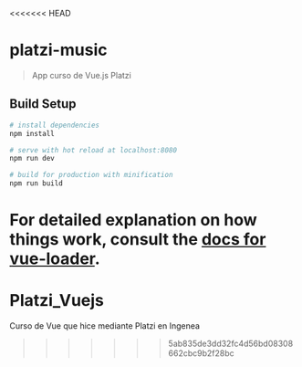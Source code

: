 <<<<<<< HEAD
# platzi-music

> App curso de Vue.js Platzi

## Build Setup

``` bash
# install dependencies
npm install

# serve with hot reload at localhost:8080
npm run dev

# build for production with minification
npm run build
```

For detailed explanation on how things work, consult the [docs for vue-loader](http://vuejs.github.io/vue-loader).
=======
# Platzi_Vuejs
Curso de Vue que hice mediante Platzi en Ingenea
>>>>>>> 5ab835de3dd32fc4d56bd08308662cbc9b2f28bc

